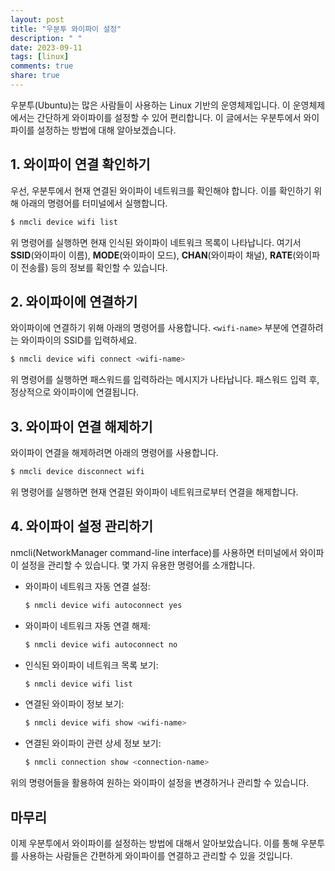```yaml
---
layout: post
title: "우분투 와이파이 설정"
description: " "
date: 2023-09-11
tags: [linux]
comments: true
share: true
---
```


우분투(Ubuntu)는 많은 사람들이 사용하는 Linux 기반의 운영체제입니다. 이 운영체제에서는 간단하게 와이파이를 설정할 수 있어 편리합니다. 이 글에서는 우분투에서 와이파이를 설정하는 방법에 대해 알아보겠습니다.

## 1. 와이파이 연결 확인하기

우선, 우분투에서 현재 연결된 와이파이 네트워크를 확인해야 합니다. 이를 확인하기 위해 아래의 명령어를 터미널에서 실행합니다.

```bash
$ nmcli device wifi list
```

위 명령어를 실행하면 현재 인식된 와이파이 네트워크 목록이 나타납니다. 여기서 **SSID**(와이파이 이름), **MODE**(와이파이 모드), **CHAN**(와이파이 채널), **RATE**(와이파이 전송률) 등의 정보를 확인할 수 있습니다.

## 2. 와이파이에 연결하기

와이파이에 연결하기 위해 아래의 명령어를 사용합니다. `<wifi-name>` 부분에 연결하려는 와이파이의 SSID를 입력하세요.

```bash
$ nmcli device wifi connect <wifi-name>
```

위 명령어를 실행하면 패스워드를 입력하라는 메시지가 나타납니다. 패스워드 입력 후, 정상적으로 와이파이에 연결됩니다.

## 3. 와이파이 연결 해제하기

와이파이 연결을 해제하려면 아래의 명령어를 사용합니다.

```bash
$ nmcli device disconnect wifi
```

위 명령어를 실행하면 현재 연결된 와이파이 네트워크로부터 연결을 해제합니다.

## 4. 와이파이 설정 관리하기

nmcli(NetworkManager command-line interface)를 사용하면 터미널에서 와이파이 설정을 관리할 수 있습니다. 몇 가지 유용한 명령어를 소개합니다.

- 와이파이 네트워크 자동 연결 설정:

    ```bash
    $ nmcli device wifi autoconnect yes
    ```

- 와이파이 네트워크 자동 연결 해제:

    ```bash
    $ nmcli device wifi autoconnect no
    ```

- 인식된 와이파이 네트워크 목록 보기:

    ```bash
    $ nmcli device wifi list
    ```

- 연결된 와이파이 정보 보기:

    ```bash
    $ nmcli device wifi show <wifi-name>
    ```

- 연결된 와이파이 관련 상세 정보 보기:

    ```bash
    $ nmcli connection show <connection-name>
    ```

위의 명령어들을 활용하여 원하는 와이파이 설정을 변경하거나 관리할 수 있습니다.

## 마무리

이제 우분투에서 와이파이를 설정하는 방법에 대해서 알아보았습니다. 이를 통해 우분투를 사용하는 사람들은 간편하게 와이파이를 연결하고 관리할 수 있을 것입니다.